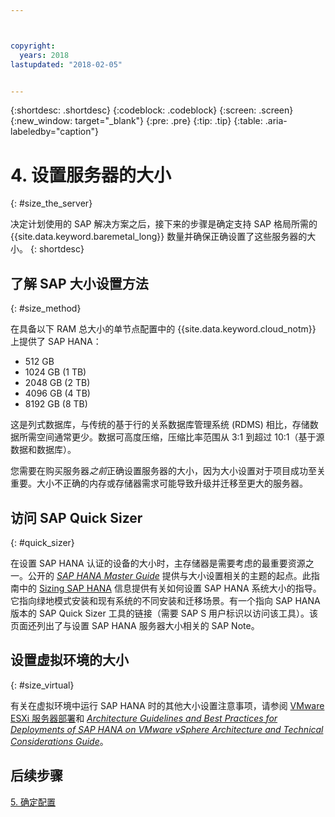 ```yaml
---



copyright:
  years: 2018
lastupdated: "2018-02-05"


---
```


{:shortdesc: .shortdesc}
{:codeblock: .codeblock}
{:screen: .screen}
{:new_window: target="_blank"}
{:pre: .pre}
{:tip: .tip}
{:table: .aria-labeledby="caption"}


# 4. 设置服务器的大小
{: #size_the_server}

决定计划使用的 SAP 解决方案之后，接下来的步骤是确定支持 SAP 格局所需的 {{site.data.keyword.baremetal_long}} 数量并确保正确设置了这些服务器的大小。
{: shortdesc}

## 了解 SAP 大小设置方法
{: #size_method}

在具备以下 RAM 总大小的单节点配置中的 {{site.data.keyword.cloud_notm}} 上提供了 SAP HANA： 
  * 512 GB
  * 1024 GB (1 TB)
  * 2048 GB (2 TB)
  * 4096 GB (4 TB)
  * 8192 GB (8 TB)
  
这是列式数据库，与传统的基于行的关系数据库管理系统 (RDMS) 相比，存储数据所需空间通常更少。数据可高度压缩，压缩比率范围从 3:1 到超过 10:1（基于源数据和数据库）。 

您需要在购买服务器*之前*正确设置服务器的大小，因为大小设置对于项目成功至关重要。大小不正确的内存或存储器需求可能导致升级并迁移至更大的服务器。

## 访问 SAP Quick Sizer
{: #quick_sizer}

在设置 SAP HANA 认证的设备的大小时，主存储器是需要考虑的最重要资源之一。公开的 [*SAP HANA Master Guide*](https://help.sap.com/doc/e95f6750b0fd10148ea5c6be75016694/2.0.00/en-US/SAP_HANA_Master_Guide_en.pdf) 提供与大小设置相关的主题的起点。此指南中的 [Sizing SAP HANA](https://help.sap.com/viewer/eb3777d5495d46c5b2fa773206bbfb46/2.0.00/en-US/d4a122a7bb57101493e3f5ca08e6b039.html) 信息提供有关如何设置 SAP HANA 系统大小的指导。它指向绿地模式安装和现有系统的不同安装和迁移场景。有一个指向 SAP HANA 版本的 SAP Quick Sizer 工具的链接（需要 SAP S 用户标识以访问该工具）。该页面还列出了与设置 SAP HANA 服务器大小相关的 SAP Note。 

## 设置虚拟环境的大小
{: #size_virtual}

有关在虚拟环境中运行 SAP HANA 时的其他大小设置注意事项，请参阅 [VMware ESXi 服务器部署](/docs/infrastructure/sap-hana/hana-considerations.html#vmware-server)和 [*Architecture Guidelines and Best Practices for Deployments of SAP HANA on VMware vSphere Architecture and Technical Considerations Guide*](https://www.vmware.com/content/dam/digitalmarketing/vmware/en/pdf/whitepaper/sap_hana_on_vmware_vsphere_best_practices_guide-white-paper.pdf)。

## 后续步骤

 [5. 确定配置](/docs/infrastructure/sap-hana/hana-determine-configuration.html)
